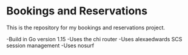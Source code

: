 # Bookings and Reservations

This is the repository for my bookings and reservations project.

-Build in Go version 1.15
-Uses the chi router
-Uses alexaedwards SCS session management
-Uses nosurf
